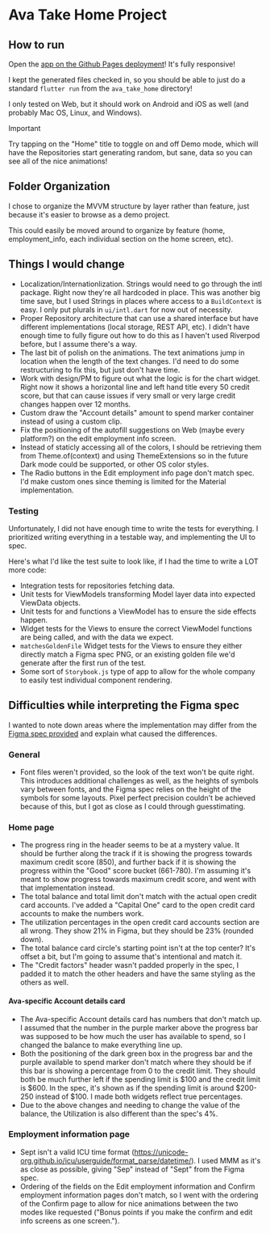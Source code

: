 # Ava Take Home Project

## How to run

Open the [app on the Github Pages deployment](https://tytaniumdev.github.io/AvaTakeHome/)! It's fully responsive!

I kept the generated files checked in, so you should be able to just do a standard `flutter run` from the `ava_take_home` directory!

I only tested on Web, but it should work on Android and iOS as well (and probably Mac OS, Linux, and Windows).

> [!IMPORTANT] 
> Try tapping on the "Home" title to toggle on and off Demo mode, which will have the Repositories start generating random, but sane, data so you can see all of the nice animations!

## Folder Organization

I chose to organize the MVVM structure by layer rather than feature, just because it's easier to browse as a demo project.

This could easily be moved around to organize by feature (home, employment_info, each individual section on the home screen, etc).

## Things I would change
* Localization/Internationlization. Strings would need to go through the intl package. Right now they're all hardcoded in place. This was another big time save, but I used Strings in places where access to a `BuildContext` is easy. I only put plurals in `ui/intl.dart` for now out of necessity.
* Proper Repository architecture that can use a shared interface but have different implementations (local storage, REST API, etc). I didn't have enough time to fully figure out how to do this as I haven't used Riverpod before, but I assume there's a way.
* The last bit of polish on the animations. The text animations jump in location when the length of the text changes. I'd need to do some restructuring to fix this, but just don't have time.
* Work with design/PM to figure out what the logic is for the chart widget. Right now it shows a horizontal line and left hand title every 50 credit score, but that can cause issues if very small or very large credit changes happen over 12 months.
* Custom draw the "Account details" amount to spend marker container instead of using a custom clip.
* Fix the positioning of the autofill suggestions on Web (maybe every platform?) on the edit employment info screen.
* Instead of staticly accessing all of the colors, I should be retrieving them from Theme.of(context) and using ThemeExtensions so in the future Dark mode could be supported, or other OS color styles.
* The Radio buttons in the Edit employment info page don't match spec. I'd make custom ones since theming is limited for the Material implementation.

### Testing
Unfortunately, I did not have enough time to write the tests for everything. I prioritized writing everything in a testable way, and implementing the UI to spec.

Here's what I'd like the test suite to look like, if I had the time to write a LOT more code:
* Integration tests for repositories fetching data.
* Unit tests for ViewModels transforming Model layer data into expected ViewData objects.
* Unit tests for and functions a ViewModel has to ensure the side effects happen.
* Widget tests for the Views to ensure the correct ViewModel functions are being called, and with the data we expect.
* `matchesGoldenFile` Widget tests for the Views to ensure they either directly match a Figma spec PNG, or an existing golden file we'd generate after the first run of the test.
* Some sort of `Storybook.js` type of app to allow for the whole company to easily test individual component rendering.

## Difficulties while interpreting the Figma spec

I wanted to note down areas where the implementation may differ from the [Figma spec provided](https://www.figma.com/design/fgAwUqgFK30hJqYo0byDeG/Untitled?node-id=0-1) and explain what caused the differences.

### General
* Font files weren't provided, so the look of the text won't be quite right. This introduces additional challenges as well, as the heights of symbols vary between fonts, and the Figma spec relies on the height of the symbols for some layouts. Pixel perfect precision couldn't be achieved because of this, but I got as close as I could through guesstimating.

### Home page
* The progress ring in the header seems to be at a mystery value. It should be further along the track if it is showing the progress towards maximum credit score (850), and further back if it is showing the progress within the "Good" score bucket (661-780). I'm assuming it's meant to show progress towards maximum credit score, and went with that implementation instead.
* The total balance and total limit don't match with the actual open credit card accounts. I've added a "Capital One" card to the open credit card accounts to make the numbers work.
* The utilization percentages in the open credit card accounts section are all wrong. They show 21% in Figma, but they should be 23% (rounded down).
* The total balance card circle's starting point isn't at the top center? It's offset a bit, but I'm going to assume that's intentional and match it. 
* The "Credit factors" header wasn't padded properly in the spec, I padded it to match the other headers and have the same styling as the others as well.

#### Ava-specific Account details card
* The Ava-specific Account details card has numbers that don't match up. I assumed that the number in the purple marker above the progress bar was supposed to be how much the user has available to spend, so I changed the balance to make everything line up.
* Both the positioning of the dark green box in the progress bar and the purple available to spend marker don't match where they should be if this bar is showing a percentage from 0 to the credit limit. They should both be much further left if the spending limit is $100 and the credit limit is $600. In the spec, it's shown as if the spending limit is around $200-250 instead of $100. I made both widgets reflect true percentages.
* Due to the above changes and needing to change the value of the balance, the Utilization is also different than the spec's 4%.

### Employment information page
 * Sept isn't a valid ICU time format (https://unicode-org.github.io/icu/userguide/format_parse/datetime/). I used MMM as it's as close as possible, giving "Sep" instead of "Sept" from the Figma spec. 
 * Ordering of the fields on the Edit employment information and Confirm employment information pages don't match, so I went with the ordering of the Confirm page to allow for nice animations between the two modes like requested ("Bonus points if you make the confirm and edit info screens as one screen.").

